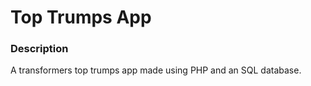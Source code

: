 # Top Trumps App

### Description

A transformers top trumps app made using PHP and an SQL database.
